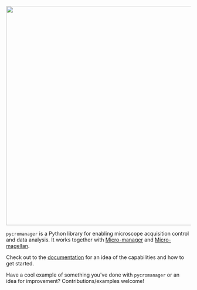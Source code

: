 <img src="docs/source/pycromanager_banner.png" width="600">

`pycromanager` is a Python library for enabling microscope acquisition control and data analysis. It works together with [Micro-manager](https://micro-manager.org/) and [Micro-magellan](https://micro-manager.org/wiki/MicroMagellan).

Check out to the [documentation](https://pycro-manager.readthedocs.io/en/latest/) for an idea of the capabilities and how to get started.

Have a cool example of something you've done with `pycromanager` or an idea for improvement? Contributions/examples welcome!
